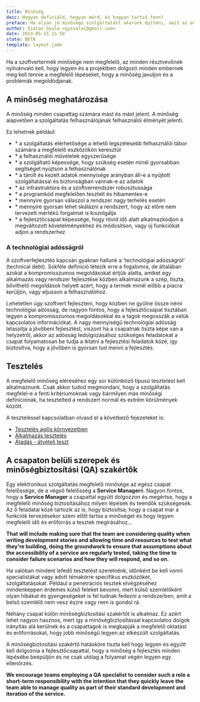 ```yaml
---
title: Minőség
desc: Hogyan definiáld, hogyan mérd, és hogyan tartsd fenn?
preface: Ha olyan jó minőségű szolgáltatást akarunk építeni, amit az emberek szívesen használnak, a fejlesztőcsapat minden tagjának felelősséget kell éreznie a minőség iránt. A rendszer minőségét azok határozzák meg, akik létrehozzák azt.
author: Szalai Gyula <gyszalai@gmail.com>
date: 2013-05-15 21:50
state: BETA
template: layout.jade
---
```


Ha a szoftvertermék minősége nem megfelelő, az minden résztvevőnek nyilvánvaló kell, hogy legyen és a projektben dolgozó minden embernek meg kell tennie a megfelelő lépéseket, hogy a minőség javuljon és a problémák megoldódjanak. 

## A minőség meghatározása

A minőség minden csapattag számára mást és mást jelent. A minőség alapvetően a szolgáltatás felhasználójának felhasználói élményét jelenti. 

Ez lehetnek például:

* \* a szolgáltatás elérhetősége a lehető legszélesebb felhasználói tábor számára a megfelelő eszközökön keresztül
* \* a felhasználói műveletek egyszerűsége
* \* a szolgáltató képessége, hogy szükség esetén minél gyorsabban segítséget nyújtson a felhasználónak
* \* a tárolt és kezelt adatok mennyisége arányban áll-e a nyújtott szolgáltatással és biztonságban vannak-e az adatok
* \* az infrastruktúra és a szoftverrendszer robusztussága
* \* a programkód megfelelően tesztelt és hibamentes-e
* \* mennyire gyorsan válaszol a rendszer nagy terhelés esetén
* \* mennyire gyorsan lehet skálázni a rendszert, hogy az előre nem tervezett mértékű forgalmat is kiszolgálja
* \* a fejlesztőcsapat képessége, hogy rövid idő alatt alkalmazkodjon a megváltozott követelményekhez és módosítson, vagy új funkciókat adjon a rendszerhez

### A technológiai adósságról

A szoftverfejlesztés kapcsán gyakran hallunk a 'technológiai adósságról' (technical debt). Sokféle definíció létezik erre a fogalomra, de általában azokat a kompromisszumos megoldásokat értjük alatta, amiket egy alkalmazás vagy rendszer fejlesztése közben alkalmazunk a szép, tiszta, bővíthető megoldások helyett azért, hogy a termék minél előbb a piacra kerüljön, vagy eljusson a felhasználóhoz.

Lehetetlen úgy szoftvert fejleszteni, hogy közben ne gyűlne össze némi technológiai adósság, de nagyon fontos, hogy a fejlesztőcsapat tisztában legyen a kompromisszumos megoldásokkal és a tagok megosszák a velük kapcsolatos információkat. A nagy mennyiségű technológiai adósság lelassítja a jövőbeni fejlesztést, viszont ha a csapatnak tiszta képe van a helyzetről, akkor az adósság ledolgozásához szükséges feladatokat a csapat folyamatosan be tudja a iktatni a fejlesztési feladatok közé, így biztosítva, hogy a jövőben is gyorsan tud menni a fejlesztés.

## Tesztelés

A megfelelő minőség eléréséhez egy sor különböző típusú tesztelést kell alkalmaznunk. Csak akkor tudod megmondani, hogy a szolgáltatás megfelel-e a fenti kritériumoknak vagy bármilyen más minőségi definíciónak, ha tesztelted a rendszert normál és extrém körülmények között.

A teszteléssel kapcsolatban olvasd el a következő fejezeteket is:

* [Tesztelés agilis környezetben](http://www.opengov.hu/epitsunk-szolgaltatast/agilis/teszteles-agilis-kornyezetben.html)
* [Alkalmazás tesztelés](http://www.opengov.hu/epitsunk-szolgaltatast/szoftver-fejlesztes/alkalmazas-teszteles.html)
* [Átadás - átvételi teszt](http://www.opengov.hu/epitsunk-szolgaltatast/szoftver-fejlesztes/atadas-atveteli.html)


## A csapaton belüli szerepek és minőségbiztosítási (QA) szakértők

Egy elektronikus szolgáltatás megfelelő minősége az egész csapat felelőssége, de a végső felelősség a **Service Manager**é. Nagyon fontos, hogy a **Service Manager** a csapattal együtt dolgozzon és megértse, hogy a megfelelő minőség biztosításához milyen lépések és teendők szükségesek.
Az ő feladatai közé tartozik az is, hogy biztosítsa, hogy a csapat már a funkciók tervezésekor szem előtt tartsa a minőséget és hogy legyen megfelelő idő és erőforrás a tesztek megírásához...

**That will include making sure that the team are considering quality when writing development stories and allowing time and resources to test what they're building, doing the groundwork to ensure that assumptions about the accessibility of a service are regularly tested, taking the time to consider failure scenarios and how they will respond, and so on.**

Ha valóban mindent lefedő tesztelést szeretnénk, időnként be kell vonni specialistákat vagy adott témakörre specifikus eszközöket, szolgáltatásokat. Például a penetrációs tesztek elvégzéséhez mindenképpen érdemes külső feleket bevonni, mert külső szemlélőként olyan hibákat és gyengeségeket is fel tudnak fedezni a rendszerben, amit a belső 
szemlélő nem vesz észre vagy nem is gondol rá.

Néhány csapat külön minőségbiztosítási szakértőt is alkalmaz. Ez azért lehet nagyon hasznos, mert így a minőségbiztosítással kapcsolatos dolgok irányítás alá kerülnek és a csapattagok is megkapják a megfelelő oktatást és erőforrásokat, hogy jobb minőségű legyen az elkészült szolgáltatás.

A minőségbiztosítási szakértő hatásköre tiszta kell hogy legyen és együtt kell dolgoznia a fejlesztőcsapattal, hogy a minőség a fejlesztés minden lépésébe beépüljön és ne csak utólag a folyamat végén legyen egy ellenőrzés. 

**We encourage teams employing a QA specialist to consider such a role a short-term responsibility with the intention that they quickly leave the team able to manage quality as part of their standard development and iteration of the service.**
